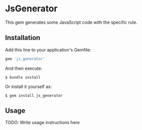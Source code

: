 # JsGenerator

This gem generates some JavaScript code with the specific rule.

## Installation

Add this line to your application's Gemfile:

```ruby
gem 'js_generator'
```

And then execute:

    $ bundle install

Or install it yourself as:

    $ gem install js_generator

## Usage

TODO: Write usage instructions here

